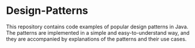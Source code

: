 # Design-Patterns
This repository contains code examples of popular design patterns in Java. The patterns are implemented in a simple and easy-to-understand way, and they are accompanied by explanations of the patterns and their use cases.
